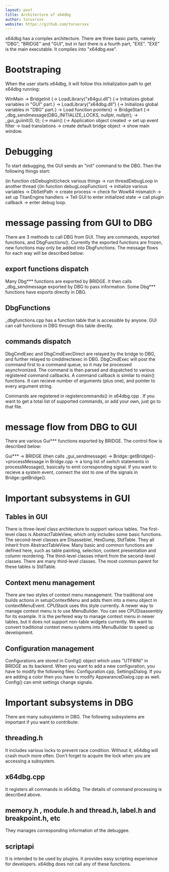 ```yaml
---
layout: post
title: Architecture of x64dbg
author: torusrxxx
website: https://github.com/torusrxxx
---
```


x64dbg has a complex architecture. There are three basic parts, namely "DBG", "BRIDGE" and "GUI", but in fact there is a fourth part, "EXE". "EXE" is the main executable. It compiles into "x64dbg.exe".

# Bootstraping

When the user starts x64dbg, it will follow this initialization path to get x64dbg running:

WinMain -> BridgeInit {-> LoadLibrary("x64gui.dll") {-> Initializes global variables in "GUI" part.} -> LoadLibrary("x64dbg.dll") {-> Initializes global variables in "DBG" part.} -> Load function pointers} -> BridgeStart {-> _dbg_sendmessage(DBG_INITIALIZE_LOCKS, nullptr, nullptr); -> _gui_guiinit(0, 0); {-> main() {-> Application object created -> set up event filter -> load translations -> create default bridge object -> show main window.

# Debugging

To start debugging, the GUI sends an "init" command to the DBG. Then the following things start:

(in function cbDebugInit)check various things -> run threadDebugLoop in another thread {(in function debugLoopFunction) -> initialize various variables -> DbSetPath -> create process -> check for Wow64 mismatch -> set up TitanEngine handlers -> Tell GUI to enter initialized state -> call plugin callback -> enter debug loop.

# message passing from GUI to DBG

There are 3 methods to call DBG from GUI. They are commands, exported functions, and DbgFunctions(). Currently the exported functions are frozen, new functions may only be added into DbgFunctions. The message flows for each way will be described below:

## export functions dispatch

Many Dbg\*\*\* functions are exported by BRIDGE. It then calls _dbg_sendmessage exported by DBG to pass information. Some Dbg\*\*\* functions have exports directly in DBG.

## DbgFunctions

_dbgfunctions.cpp has a function table that is accessible by anyone. GUI can call functions in DBG through this table directly.

## commands dispatch

DbgCmdExec and DbgCmdExecDirect are relayed by the bridge to DBG, and further relayed to cmddirectexec in DBG. DbgCmdExec will post the command first to a command queue, so it may be processed asynchronized. The command is then parsed and dispatched to various registered command callbacks. A command callback is similar to main() functions. It can recieve number of arguments (plus one), and pointer to every argument string.

Commands are registered in registercommands() in x64dbg.cpp . If you want to get a total list of supported commands, or add your own, just go to that file.

# message flow from DBG to GUI

There are various Gui\*\*\* functions exported by BRIDGE. The control flow is described below:

Gui\*\*\* -> BRIDGE (then calls _gui_sendmessage) -> Bridge::getBridge()->processMessage in Bridge.cpp -> a long list of switch statements in processMessage(), basically to emit corresponding signal. If you want to recieve a system event, connect the slot to one of the signals in Bridge::getBridge().

# Important subsystems in GUI

## Tables in GUI

There is three-level class architecture to support various tables. The first-level class is AbstractTableView, which only includes some basic functions. The second-level classes are Disassebler, HexDump, StdTable. They all inherit from AbstractTableView. Many basic and common functions are defined here, such as table painting, selection, content presentation and column reordering. The third-level classes inherit from the second-level classes. There are many third-level classes. The most common parent for these tables is StdTable.

## Context menu management

There are two styles of context menu management. The traditional one builds actions in setupContextMenu and adds them into a menu object in contextMenuEvent. CPUStack uses this style currently. A newer way to manage context menu is to use MenuBuilder. You can see CPUDisassembly for its example. It is the perfered way to manage context menu in newer tables, but it does not support non-table widgets currently. We want to convert traditional context menu systems into MenuBuilder to speed up development.

## Configuration management

Configurations are stored in Config() object which uses "UTF8INI" in BRIDGE as its backend. When you want to add a new configuration, you have to modify the following files: Configuration.cpp, SettingsDialog. If you are adding a color then you have to modify AppearanceDialog.cpp as well. Config() can emit settings change signals.

# Important subsystems in DBG

There are many subsystems in DBG. The following subsystems are important if you want to contribute:

## threading.h

It includes various locks to prevent race condition. Without it, x64dbg will crash much more often. Don't forget to acquire the lock when you are accessing a subsystem.

## x64dbg.cpp

It registers all commands in x64dbg. The details of command processing is described above.

## memory.h , module.h and thread.h, label.h and breakpoint.h, etc

They manages corresponding information of the debuggee.

## scriptapi

It is intended to be used by plugins. It provides easy scripting experience for developers. x64dbg does not call any of these functions.
